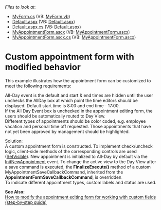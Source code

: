 <!-- default file list -->
*Files to look at*:

* [MyForm.cs](./CS/WebSite/App_Code/MyForm.cs) (VB: [MyForm.vb](./VB/WebSite/App_Code/MyForm.vb))
* [Default.aspx](./CS/WebSite/Default.aspx) (VB: [Default.aspx](./VB/WebSite/Default.aspx))
* [Default.aspx.cs](./CS/WebSite/Default.aspx.cs) (VB: [Default.aspx](./VB/WebSite/Default.aspx))
* [MyAppointmentForm.ascx](./CS/WebSite/MyForms/MyAppointmentForm.ascx) (VB: [MyAppointmentForm.ascx](./VB/WebSite/MyForms/MyAppointmentForm.ascx))
* [MyAppointmentForm.ascx.cs](./CS/WebSite/MyForms/MyAppointmentForm.ascx.cs) (VB: [MyAppointmentForm.ascx](./VB/WebSite/MyForms/MyAppointmentForm.ascx))
<!-- default file list end -->
# Custom appointment form with modified behavior


<p>This example illustrates how the appointment form can be customized to meet the following requirements:</p><p>All-Day event is the default and start & end times are hidden until the user unchecks the AllDay box at which point the time editors should be displayed. Default start time is 8:00 and end time - 17:00. <br />
If the All Day Event box is unchecked in the appointment editing form, the users should be automatically routed to Day View.<br />
Different types of appointments should be color coded, e.g. employee vacation and personal time off requested.  Those appointments that have not yet been approved by management should be highlighted.</p><p>Solution:<br />
A custom appointment form is constructed. To implement check/uncheck logic, client-side methods of the corresponding controls are used (<a href="http://documentation.devexpress.com/#AspNet/DevExpressWebASPxClassesScriptsASPxClientControl_SetVisibletopic">SetVisible</a>). New appointment is initialized to All-Day by default via the <a href="http://documentation.devexpress.com/#AspNet/DevExpressWebASPxSchedulerASPxScheduler_InitNewAppointmenttopic">InitNewAppointment</a> event. To change the active view to the Day View after a save command is executed, the <strong>FinalizeExecute()</strong> method of a custom MyAppointmentSaveCallbackCommand, inherited from the <strong>AppointmentFormSaveCallbackCommand</strong>, is overridden.<br />
To indicate different appointment types, custom labels and status are used.</p><p><strong>See Also:</strong><br />
<a href="https://www.devexpress.com/Support/Center/p/K18145">How to modify the appointment editing form for working with custom fields (step-by-step guide)</a></p>

<br/>


